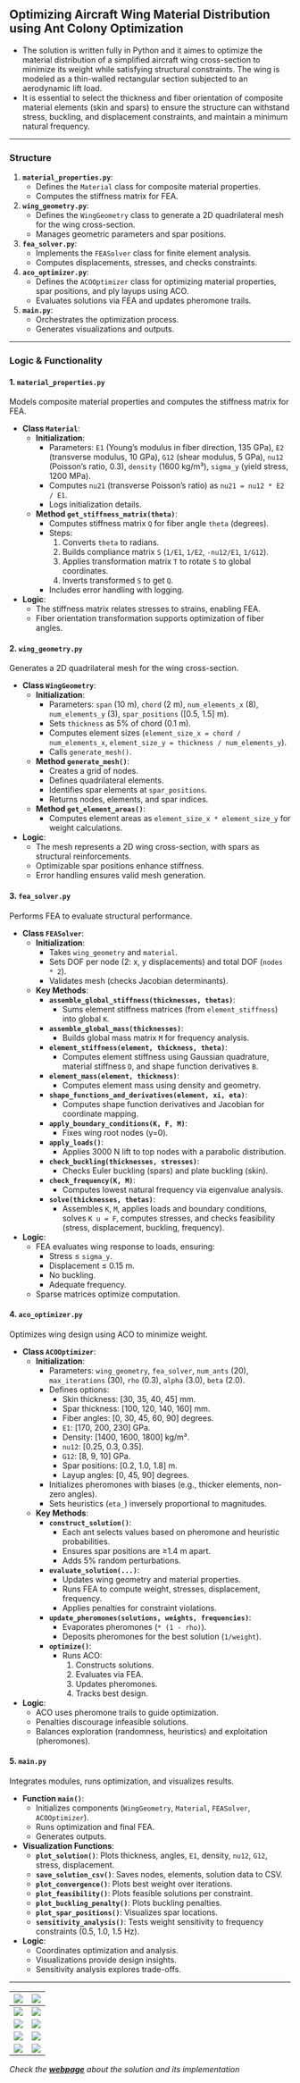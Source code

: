 ## Optimizing Aircraft Wing Material Distribution using Ant Colony Optimization

* The solution is written fully in Python and it aimes to optimize the material distribution of a simplified aircraft wing cross-section to minimize its weight while satisfying structural constraints. The wing is modeled as a thin-walled rectangular section subjected to an aerodynamic lift load.
* It is essential to select the thickness and fiber orientation of composite material elements (skin and spars) to ensure the structure can withstand stress, buckling, and displacement constraints, and maintain a minimum natural frequency.
---

### Structure


1. **`material_properties.py`**:
   - Defines the `Material` class for composite material properties.
   - Computes the stiffness matrix for FEA.
2. **`wing_geometry.py`**:
   - Defines the `WingGeometry` class to generate a 2D quadrilateral mesh for the wing cross-section.
   - Manages geometric parameters and spar positions.
3. **`fea_solver.py`**:
   - Implements the `FEASolver` class for finite element analysis.
   - Computes displacements, stresses, and checks constraints.
4. **`aco_optimizer.py`**:
   - Defines the `ACOOptimizer` class for optimizing material properties, spar positions, and ply layups using ACO.
   - Evaluates solutions via FEA and updates pheromone trails.
5. **`main.py`**:
   - Orchestrates the optimization process.
   - Generates visualizations and outputs.

---

### Logic & Functionality

#### 1. `material_properties.py`
Models composite material properties and computes the stiffness matrix for FEA.

- **Class `Material`**:
  - **Initialization**:
    - Parameters: `E1` (Young’s modulus in fiber direction, 135 GPa), `E2` (transverse modulus, 10 GPa), `G12` (shear modulus, 5 GPa), `nu12` (Poisson’s ratio, 0.3), `density` (1600 kg/m³), `sigma_y` (yield stress, 1200 MPa).
    - Computes `nu21` (transverse Poisson’s ratio) as `nu21 = nu12 * E2 / E1`.
    - Logs initialization details.
  - **Method `get_stiffness_matrix(theta)`**:
    - Computes stiffness matrix `Q` for fiber angle `theta` (degrees).
    - Steps:
      1. Converts `theta` to radians.
      2. Builds compliance matrix `S` (`1/E1`, `1/E2`, `-nu12/E1`, `1/G12`).
      3. Applies transformation matrix `T` to rotate `S` to global coordinates.
      4. Inverts transformed `S` to get `Q`.
    - Includes error handling with logging.
- **Logic**:
  - The stiffness matrix relates stresses to strains, enabling FEA.
  - Fiber orientation transformation supports optimization of fiber angles.

#### 2. `wing_geometry.py`
Generates a 2D quadrilateral mesh for the wing cross-section.

- **Class `WingGeometry`**:
  - **Initialization**:
    - Parameters: `span` (10 m), `chord` (2 m), `num_elements_x` (8), `num_elements_y` (3), `spar_positions` ([0.5, 1.5] m).
    - Sets `thickness` as 5% of chord (0.1 m).
    - Computes element sizes (`element_size_x = chord / num_elements_x`, `element_size_y = thickness / num_elements_y`).
    - Calls `generate_mesh()`.
  - **Method `generate_mesh()`**:
    - Creates a grid of nodes.
    - Defines quadrilateral elements.
    - Identifies spar elements at `spar_positions`.
    - Returns nodes, elements, and spar indices.
  - **Method `get_element_areas()`**:
    - Computes element areas as `element_size_x * element_size_y` for weight calculations.
- **Logic**:
    - The mesh represents a 2D wing cross-section, with spars as structural reinforcements.
    - Optimizable spar positions enhance stiffness.
    - Error handling ensures valid mesh generation.

#### 3. `fea_solver.py`
Performs FEA to evaluate structural performance.

- **Class `FEASolver`**:
  - **Initialization**:
    - Takes `wing_geometry` and `material`.
    - Sets DOF per node (2: x, y displacements) and total DOF (`nodes * 2`).
    - Validates mesh (checks Jacobian determinants).
  - **Key Methods**:
    - **`assemble_global_stiffness(thicknesses, thetas)`**:
      - Sums element stiffness matrices (from `element_stiffness`) into global `K`.
    - **`assemble_global_mass(thicknesses)`**:
      - Builds global mass matrix `M` for frequency analysis.
    - **`element_stiffness(element, thickness, theta)`**:
      - Computes element stiffness using Gaussian quadrature, material stiffness `D`, and shape function derivatives `B`.
    - **`element_mass(element, thickness)`**:
      - Computes element mass using density and geometry.
    - **`shape_functions_and_derivatives(element, xi, eta)`**:
      - Computes shape function derivatives and Jacobian for coordinate mapping.
    - **`apply_boundary_conditions(K, F, M)`**:
      - Fixes wing root nodes (y=0).
    - **`apply_loads()`**:
      - Applies 3000 N lift to top nodes with a parabolic distribution.
    - **`check_buckling(thicknesses, stresses)`**:
      - Checks Euler buckling (spars) and plate buckling (skin).
    - **`check_frequency(K, M)`**:
      - Computes lowest natural frequency via eigenvalue analysis.
    - **`solve(thicknesses, thetas)`**:
      - Assembles `K`, `M`, applies loads and boundary conditions, solves `K u = F`, computes stresses, and checks feasibility (stress, displacement, buckling, frequency).
- **Logic**:
  - FEA evaluates wing response to loads, ensuring:
    - Stress ≤ `sigma_y`.
    - Displacement ≤ 0.15 m.
    - No buckling.
    - Adequate frequency.
  - Sparse matrices optimize computation.

#### 4. `aco_optimizer.py`
Optimizes wing design using ACO to minimize weight.


- **Class `ACOOptimizer`**:
  - **Initialization**:
    - Parameters: `wing_geometry`, `fea_solver`, `num_ants` (20), `max_iterations` (30), `rho` (0.3), `alpha` (3.0), `beta` (2.0).
    - Defines options:
      - Skin thickness: [30, 35, 40, 45] mm.
      - Spar thickness: [100, 120, 140, 160] mm.
      - Fiber angles: [0, 30, 45, 60, 90] degrees.
      - `E1`: [170, 200, 230] GPa.
      - Density: [1400, 1600, 1800] kg/m³.
      - `nu12`: [0.25, 0.3, 0.35].
      - `G12`: [8, 9, 10] GPa.
      - Spar positions: [0.2, 1.0, 1.8] m.
      - Layup angles: [0, 45, 90] degrees.
    - Initializes pheromones with biases (e.g., thicker elements, non-zero angles).
    - Sets heuristics (`eta_`) inversely proportional to magnitudes.
  - **Key Methods**:
    - **`construct_solution()`**:
      - Each ant selects values based on pheromone and heuristic probabilities.
      - Ensures spar positions are ≥1.4 m apart.
      - Adds 5% random perturbations.
    - **`evaluate_solution(...)`**:
      - Updates wing geometry and material properties.
      - Runs FEA to compute weight, stresses, displacement, frequency.
      - Applies penalties for constraint violations.
    - **`update_pheromones(solutions, weights, frequencies)`**:
      - Evaporates pheromones (`* (1 - rho)`).
      - Deposits pheromones for the best solution (`1/weight`).
    - **`optimize()`**:
      - Runs ACO:
        1. Constructs solutions.
        2. Evaluates via FEA.
        3. Updates pheromones.
        4. Tracks best design.
- **Logic**:
  - ACO uses pheromone trails to guide optimization.
  - Penalties discourage infeasible solutions.
  - Balances exploration (randomness, heuristics) and exploitation (pheromones).

#### 5. `main.py`
Integrates modules, runs optimization, and visualizes results.


- **Function `main()`**:
  - Initializes components (`WingGeometry`, `Material`, `FEASolver`, `ACOOptimizer`).
  - Runs optimization and final FEA.
  - Generates outputs.
- **Visualization Functions**:
  - **`plot_solution()`**: Plots thickness, angles, `E1`, density, `nu12`, `G12`, stress, displacement.
  - **`save_solution_csv()`**: Saves nodes, elements, solution data to CSV.
  - **`plot_convergence()`**: Plots best weight over iterations.
  - **`plot_feasibility()`**: Plots feasible solutions per constraint.
  - **`plot_buckling_penalty()`**: Plots buckling penalties.
  - **`plot_spar_positions()`**: Visualizes spar locations.
  - **`sensitivity_analysis()`**: Tests weight sensitivity to frequency constraints (0.5, 1.0, 1.5 Hz).
- **Logic**:
  - Coordinates optimization and analysis.
  - Visualizations provide design insights.
  - Sensitivity analysis explores trade-offs.

---

| ![](https://github.com/KMORaza/ACO-based_Optimized_Aircraft_Wing_Material_Distribution--Python_approach/blob/main/ACO-based%20Optimized%20Aircraft%20Wing%20Material%20Distribution/extended%20solution/convergence_plot.png) | ![](https://github.com/KMORaza/ACO-based_Optimized_Aircraft_Wing_Material_Distribution--Python_approach/blob/main/ACO-based%20Optimized%20Aircraft%20Wing%20Material%20Distribution/extended%20solution/spar_position_plot.png?raw=true)
|--|--|
| ![](https://github.com/KMORaza/ACO-based_Optimized_Aircraft_Wing_Material_Distribution--Python_approach/blob/main/ACO-based%20Optimized%20Aircraft%20Wing%20Material%20Distribution/extended%20solution/stress_histogram.png?raw=true) | ![](https://github.com/KMORaza/ACO-based_Optimized_Aircraft_Wing_Material_Distribution--Python_approach/blob/main/ACO-based%20Optimized%20Aircraft%20Wing%20Material%20Distribution/extended%20solution/wing_E1_plot.png?raw=true) |
| ![](https://github.com/KMORaza/ACO-based_Optimized_Aircraft_Wing_Material_Distribution--Python_approach/blob/main/ACO-based%20Optimized%20Aircraft%20Wing%20Material%20Distribution/extended%20solution/wing_G12_plot.png?raw=true) | ![](https://github.com/KMORaza/ACO-based_Optimized_Aircraft_Wing_Material_Distribution--Python_approach/blob/main/ACO-based%20Optimized%20Aircraft%20Wing%20Material%20Distribution/extended%20solution/wing_density_plot.png?raw=true) |
| ![](https://github.com/KMORaza/ACO-based_Optimized_Aircraft_Wing_Material_Distribution--Python_approach/blob/main/ACO-based%20Optimized%20Aircraft%20Wing%20Material%20Distribution/extended%20solution/wing_displacement_plot.png?raw=true) | ![](https://github.com/KMORaza/ACO-based_Optimized_Aircraft_Wing_Material_Distribution--Python_approach/blob/main/ACO-based%20Optimized%20Aircraft%20Wing%20Material%20Distribution/extended%20solution/wing_nu12_plot.png?raw=true) |
| ![](https://github.com/KMORaza/ACO-based_Optimized_Aircraft_Wing_Material_Distribution--Python_approach/blob/main/ACO-based%20Optimized%20Aircraft%20Wing%20Material%20Distribution/extended%20solution/wing_stress_plot.png?raw=true) | ![](https://github.com/KMORaza/ACO-based_Optimized_Aircraft_Wing_Material_Distribution--Python_approach/blob/main/ACO-based%20Optimized%20Aircraft%20Wing%20Material%20Distribution/extended%20solution/wing_theta_plot.png?raw=true) |





_Check the_ [__*webpage*__](https://optimized-aircraft-wing-design-py-aco.netlify.app/) _about the solution and its implementation_
